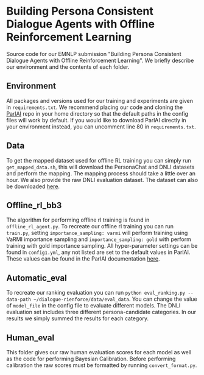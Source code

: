 ﻿# Building Persona Consistent Dialogue Agents with Offline Reinforcement Learning

Source code for our EMNLP submission "Building Persona Consistent Dialogue Agents with Offline Reinforcement Learning". We briefly describe our environment and the contents of each folder.

## Environment

All packages and versions used for our training and experiments are given in `requirements.txt`. We recommend placing our code and cloning the [ParlAI](https://github.com/facebookresearch/ParlAI) repo in your home directory so that the default paths in the config files will work by default. If you would like to download ParlAI directly in your environment instead, you can uncomment line 80 in `requirements.txt`.

 ## Data
 
To get the mapped dataset used for offline RL training you can simply run `get_mapped_data.sh`, this will download the PersonaChat and DNLI datasets and perform the mapping. The mapping process should take a little over an hour. We also provide the raw DNLI evaluation dataset. The dataset can also be downloaded [here](https://wellecks.com/dialogue_nli/).

## Offline_rl_bb3

The algorithm for performing offline rl training is found in `offline_rl_agent.py`. To recreate our offline rl training you can run `train.py`, setting `importance_sampling: varmi` will perform training using VaRMI importance sampling and `importance_sampling: gold` with perform training with gold importance sampling. All hyper-parameter settings can be found in `config1.yml`, any not listed are set to the default values in ParlAI. These values can be found in the ParlAI documentation [here](https://parl.ai/).

## Automatic_eval

To recreate our ranking evaluation you can run `python eval_ranking.py --data-path ~/dialogue-rienforce/data/eval_data`. You can change the value of `model_file` in the config file to evaluate different models. The DNLI evaluation set includes three different persona-candidate categories. In our results we simply summed the results for each category.

## Human_eval

This folder gives our raw human evaluation scores for each model as well as the code for performing Bayesian Calibration. Before performing calibration the raw scores must be formatted by running `convert_format.py`.
